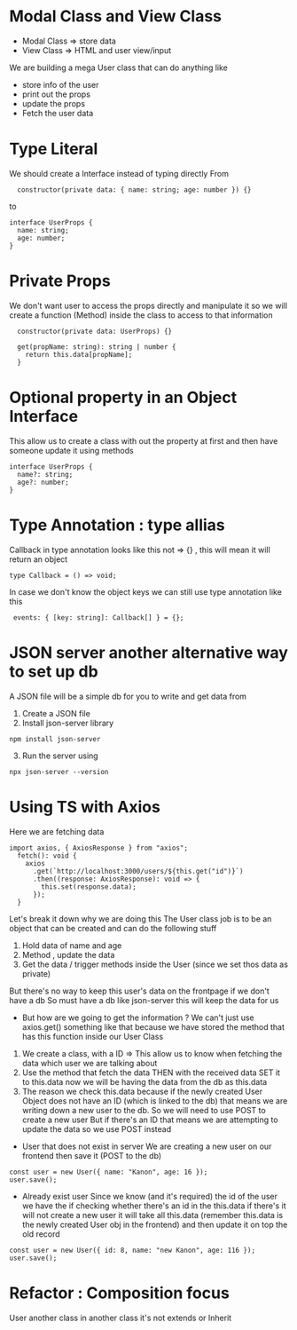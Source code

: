 # Modal Class and View Class

- Modal Class => store data
- View Class => HTML and user view/input

We are building a mega User class
that can do anything like

- store info of the user
- print out the props
- update the props
- Fetch the user data

# Type Literal

We should create a Interface instead of typing directly
From

```
  constructor(private data: { name: string; age: number }) {}
```

to

```
interface UserProps {
  name: string;
  age: number;
}

```

# Private Props

We don't want user to access the props directly and manipulate it
so we will create a function (Method) inside the class to access to that information

```
  constructor(private data: UserProps) {}

  get(propName: string): string | number {
    return this.data[propName];
  }
```

# Optional property in an Object Interface

This allow us to create a class with out the property at first
and then have someone update it using methods

```
interface UserProps {
  name?: string;
  age?: number;
}

```

# Type Annotation : type allias

Callback in type annotation looks like this
not => {} , this will mean it will return an object

```
type Callback = () => void;
```

In case we don't know the object keys we can still use type annotation like this

```
 events: { [key: string]: Callback[] } = {};
```

# JSON server another alternative way to set up db

A JSON file will be a simple db for you to write and get data from

1. Create a JSON file
2. Install json-server library

```
npm install json-server
```

3. Run the server using

```
npx json-server --version
```

# Using TS with Axios

Here we are fetching data

```
import axios, { AxiosResponse } from "axios";
  fetch(): void {
    axios
      .get(`http://localhost:3000/users/${this.get("id")}`)
      .then((response: AxiosResponse): void => {
        this.set(response.data);
      });
  }
```

Let's break it down why we are doing this
The User class job is to be an object that can be created and can do the following stuff

1. Hold data of name and age
2. Method , update the data
3. Get the data / trigger methods inside the User (since we set thos data as private)

But there's no way to keep this user's data on the frontpage if we don't have a db
So must have a db like json-server this will keep the data for us

- But how are we going to get the information ?
  We can't just use axios.get() something like that because we have stored the method that has this function inside our User Class

1. We create a class, with a ID => This allow us to know when fetching the data which user we are talking about
2. Use the method that fetch the data THEN with the received data SET it to this.data now we will be having the data from the db as this.data
3. The reason we check this.data because if the newly created User Object
   does not have an ID (which is linked to the db) that means we are writing down a new user to the db. So we will need to use POST to create a new user
   But if there's an ID that means we are attempting to update the data
   so we use POST instead

- User that does not exist in server
  We are creating a new user on our frontend
  then save it (POST to the db)

```
const user = new User({ name: "Kanon", age: 16 });
user.save();
```

- Already exist user
  Since we know (and it's required) the id of the user
  we have the if checking whether there's an id in the this.data
  if there's it will not create a new user it will take all this.data (remember this.data is the newly created User obj in the frontend)
  and then update it on top the old record

```
const user = new User({ id: 8, name: "new Kanon", age: 116 });
user.save();
```

# Refactor : Composition focus

User another class in another class
it's not extends or Inherit

